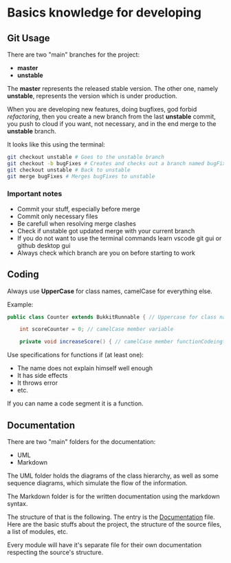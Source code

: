 # Basics knowledge for developing

## Git Usage

There are two "main" branches for the project:

- __master__
- __unstable__

The __master__ represents the released stable version.
The other one, namely __unstable__, represents the version which is under production.

When you are developing new features, doing bugfixes, god forbid *refactoring*,
then you create a new branch from the last __unstable__ commit, you push to cloud if you want, not necessary,
and in the end merge to the __unstable__ branch.

It looks like this using the terminal:

``` bash
git checkout unstable # Goes to the unstable branch 
git checkout -b bugFixes # Creates and checks out a branch named bugFixes
git checkout unstable # Back to unstable
git merge bugFixes # Merges bugFixes to unstable
```

### Important notes

- Commit your stuff, especially before merge
- Commit only necessary files
- Be carefull when resolving merge clashes
- Check if unstable got updated merge with your current branch
- If you do not want to use the terminal commands learn vscode git gui or github desktop gui
- Always check which branch are you on before starting to work

## Coding

Always use __UpperCase__ for class names, camelCase for everything else.

Example:

```Java
public class Counter extends BukkitRunnable { // Uppercase for class names

    int scoreCounter = 0; // camelCase member variable

    private void increaseScore() { // camelCase member functionCodeingfects
```

Use specifications for functions if (at least one):

- The name does not explain himself well enough
- It has side effects
- It throws error
- etc.

If you can name a code segment it is a function.

## Documentation

There are two "main" folders for the documentation:

- UML
- Markdown

The UML folder holds the diagrams of the class hierarchy, as well as some sequence diagrams, which simulate the flow of the information.

The Markdown folder is for the written documentation using the markdown syntax.

The structure of that is the following. The entry is the [Documentation](Documentation.md) file.
Here are the basic stuffs about the project, the structure of the source files, a list of modules, etc.

Every module will have it's separate file for their own documentation respecting the source's structure.
